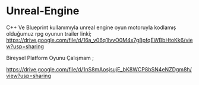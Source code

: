 # Unreal-Engine
C++ Ve Blueprint kullanımıyla unreal engine oyun motoruyla kodlamış olduğumuz rpg oyunun trailer linki;
https://drive.google.com/file/d/16a_v06q1IvvO0M4x7g8pfqEWBbHtoKk6/view?usp=sharing

Bireysel Platform Oyunu Çalışmam ;

https://drive.google.com/file/d/1nS8mAosjsujE_bK8WCP8bSN4eNZDgm8h/view?usp=sharing


